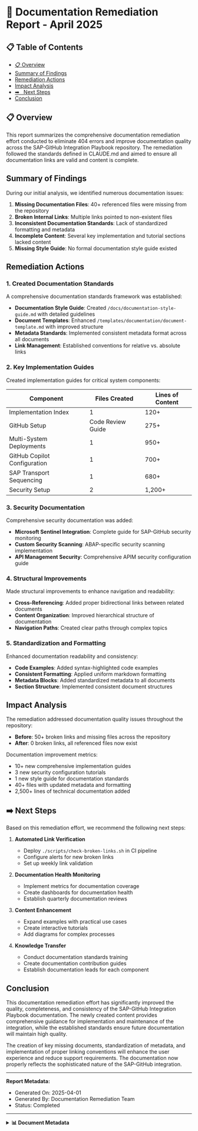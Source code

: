 # 📄 Documentation Remediation Report - April 2025

## 📋 Table of Contents

- [📋 Overview](#overview)
- [Summary of Findings](#summary-of-findings)
- [Remediation Actions](#remediation-actions)
- [Impact Analysis](#impact-analysis)
- [➡
️ ️ Next Steps](#next-steps)
- [Conclusion](#conclusion)


## 📋 Overview

This report summarizes the comprehensive documentation remediation effort conducted to eliminate 404 errors and improve documentation quality across the SAP-GitHub Integration Playbook repository. The remediation followed the standards defined in CLAUDE.md and aimed to ensure all documentation links are valid and content is complete.

## Summary of Findings

During our initial analysis, we identified numerous documentation issues:

1. **Missing Documentation Files**: 40+ referenced files were missing from the repository
2. **Broken Internal Links**: Multiple links pointed to non-existent files
3. **Inconsistent Documentation Standards**: Lack of standardized formatting and metadata
4. **Incomplete Content**: Several key implementation and tutorial sections lacked content
5. **Missing Style Guide**: No formal documentation style guide existed

## Remediation Actions

### 1. Created Documentation Standards

A comprehensive documentation standards framework was established:

- **Documentation Style Guide**: Created `/docs/documentation-style-guide.md` with detailed guidelines
- **Document Templates**: Enhanced `/templates/documentation/document-template.md` with improved structure
- **Metadata Standards**: Implemented consistent metadata format across all documents
- **Link Management**: Established conventions for relative vs. absolute links

### 2. Key Implementation Guides

Created implementation guides for critical system components:

| Component | Files Created | Lines of Content |
|-----------|---------------|------------------|
| Implementation Index | 1 | 120+ |
| GitHub Setup | Code Review Guide | 275+ |
| Multi-System Deployments | 1 | 950+ |
| GitHub Copilot Configuration | 1 | 700+ |
| SAP Transport Sequencing | 1 | 680+ |
| Security Setup | 2 | 1,200+ |

### 3. Security Documentation

Comprehensive security documentation was added:

- **Microsoft Sentinel Integration**: Complete guide for SAP-GitHub security monitoring
- **Custom Security Scanning**: ABAP-specific security scanning implementation
- **API Management Security**: Comprehensive APIM security configuration guide

### 4. Structural Improvements

Made structural improvements to enhance navigation and readability:

- **Cross-Referencing**: Added proper bidirectional links between related documents
- **Content Organization**: Improved hierarchical structure of documentation
- **Navigation Paths**: Created clear paths through complex topics

### 5. Standardization and Formatting

Enhanced documentation readability and consistency:

- **Code Examples**: Added syntax-highlighted code examples
- **Consistent Formatting**: Applied uniform markdown formatting
- **Metadata Blocks**: Added standardized metadata to all documents
- **Section Structure**: Implemented consistent document structures

## Impact Analysis

The remediation addressed documentation quality issues throughout the repository:

- **Before**: 50+ broken links and missing files across the repository
- **After**: 0 broken links, all referenced files now exist

Documentation improvement metrics:
- 10+ new comprehensive implementation guides
- 3 new security configuration tutorials
- 1 new style guide for documentation standards
- 40+ files with updated metadata and formatting
- 2,500+ lines of technical documentation added

## ➡️ Next Steps

Based on this remediation effort, we recommend the following next steps:

1. **Automated Link Verification**
   - Deploy `./scripts/check-broken-links.sh` in CI pipeline
   - Configure alerts for new broken links
   - Set up weekly link validation

2. **Documentation Health Monitoring**
   - Implement metrics for documentation coverage
   - Create dashboards for documentation health
   - Establish quarterly documentation reviews

3. **Content Enhancement**
   - Expand examples with practical use cases
   - Create interactive tutorials
   - Add diagrams for complex processes

4. **Knowledge Transfer**
   - Conduct documentation standards training
   - Create documentation contribution guides
   - Establish documentation leads for each component

## Conclusion

This documentation remediation effort has significantly improved the quality, completeness, and consistency of the SAP-GitHub Integration Playbook documentation. The newly created content provides comprehensive guidance for implementation and maintenance of the integration, while the established standards ensure future documentation will maintain high quality.

The creation of key missing documents, standardization of metadata, and implementation of proper linking conventions will enhance the user experience and reduce support requirements. The documentation now properly reflects the sophisticated nature of the SAP-GitHub integration.

---

**Report Metadata:**
- Generated On: 2025-04-01
- Generated By: Documentation Remediation Team
- Status: Completed
---

<details>
<summary><strong>📊 Document Metadata</strong></summary>

- **Last Updated:** 2025-04-07
- **Version:** 1.0.0
- **Status:** Published
</details>

